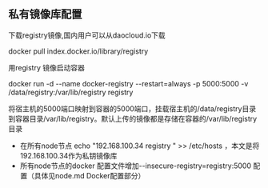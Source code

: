 ## 私有镜像库配置

下载registry镜像,国内用户可以从daocloud.io下载

docker pull index.docker.io/library/registry

用registry 镜像启动容器

docker run -d --name docker-registry --restart=always -p 5000:5000 -v /data/registry:/var/lib/registry registry

将宿主机的5000端口映射到容器的5000端口，挂载宿主机的/data/registry目录到容器目录/var/lib/registry。默认上传的镜像都是存储在容器的/var/lib/registry目录

- 在所有node节点 echo "192.168.100.34 registry " >> /etc/hosts ，本文是将192.168.100.34作为私钥镜像库
- 所有node节点的docker 配置文件增加--insecure-registry=registry:5000  配置（具体见node.md Docker配置部分）





